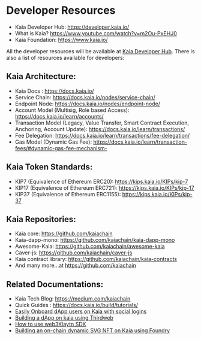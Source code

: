 # Developer Resources

* Kaia Developer Hub: https://developer.kaia.io/
* What is Kaia? https://www.youtube.com/watch?v=m2Ou-PxEHJ0
* Kaia Foundation: https://www.kaia.io/

All the developer resources will be available at [Kaia Developer Hub](https://developer.kaia.io/). There is also a list of resources available for developers:

## Kaia Architecture:
* Kaia Docs : https://docs.kaia.io/ 	
* Service Chain: https://docs.kaia.io/nodes/service-chain/
* Endpoint Node: https://docs.kaia.io/nodes/endpoint-node/
* Account Model (Multisig, Role based Access): https://docs.kaia.io/learn/accounts/
* Transaction Model (Legacy, Value Transfer, Smart Contract Execution, Anchoring, Account Update): https://docs.kaia.io/learn/transactions/
* Fee Delegation: https://docs.kaia.io/learn/transactions/fee-delegation/
* Gas Model (Dynamic Gas Fee): https://docs.kaia.io/learn/transaction-fees/#dynamic-gas-fee-mechanism- 

## Kaia Token Standards:
* KIP7 (Equivalence of Ethereum ERC20): https://kips.kaia.io/KIPs/kip-7
* KIP17 (Equivalence of Ethereum ERC721): https://kips.kaia.io/KIPs/kip-17
* KIP37 (Equivalence of Ethereum ERC1155): https://kips.kaia.io/KIPs/kip-37 

## Kaia Repositories:
* Kaia core: https://github.com/kaiachain
* Kaia-dapp-mono: https://github.com/kaiachain/kaia-dapp-mono 
* Awesome-Kaia: https://github.com/kaiachain/awesome-kaia
* Caver-js: https://github.com/kaiachain/caver-js
* Kaia contract library: https://github.com/kaiachain/kaia-contracts   
* And many more...at https://github.com/kaiachain

## Related Documentations:
* Kaia Tech Blog: https://medium.com/kaiachain 
* Quick Guides : https://docs.kaia.io/build/tutorials/ 
* [Easily Onboard dApp users on Kaia with social logins](https://medium.com/klaytn/easily-onboard-dapp-users-on-klaytn-with-web3-social-logins-73c2c058fbfc)
* [Building a dApp on kaia using Thirdweb](https://medium.com/klaytn/building-a-dapp-on-klaytn-using-thirdweb-e34b6fa946bc)
* [How to use web3Klaytn SDK](https://medium.com/klaytn/how-to-use-web3klaytn-sdk-686311853757)
* [Building an on-chain dynamic SVG NFT on Kaia  using Foundry](https://medium.com/klaytn/building-an-on-chain-dynamic-svg-nft-using-foundry-9bfbdfe0c7c8)
 
 
